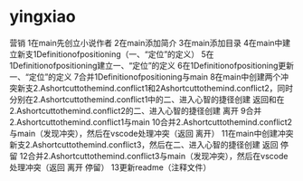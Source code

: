 # yingxiao
 营销
1在main先创立小说作者
2在main添加简介
3在main添加目录
4在main中建立新支1Definitionofpositioning（一、“定位”的定义）
5在1Definitionofpositioning建立一、“定位”的定义
6在1Definitionofpositioning更新一、“定位”的定义
7合并1Definitionofpositioning与main
8在main中创建两个冲突新支2.Ashortcuttothemind.conflict1和2Ashortcuttothemind.conflict2，同时分别在2.Ashortcuttothemind.conflict1中的二、进入心智的捷径创建 返回和在2.Ashortcuttothemind.conflict2的二、进入心智的捷径创建 离开
9合并2.Ashortcuttothemind.conflict1与main
10合并2.Ashortcuttothemind.conflict2与main（发现冲突），然后在vscode处理冲突（返回 离开）
11在main中创建冲突新支2.Ashortcuttothemind.conflict3，然后在二、进入心智的捷径创建 返回 停留
12合并2.Ashortcuttothemind.conflict3与main（发现冲突），然后在vscode处理冲突（返回 离开 停留）
13更新readme（注释文件）